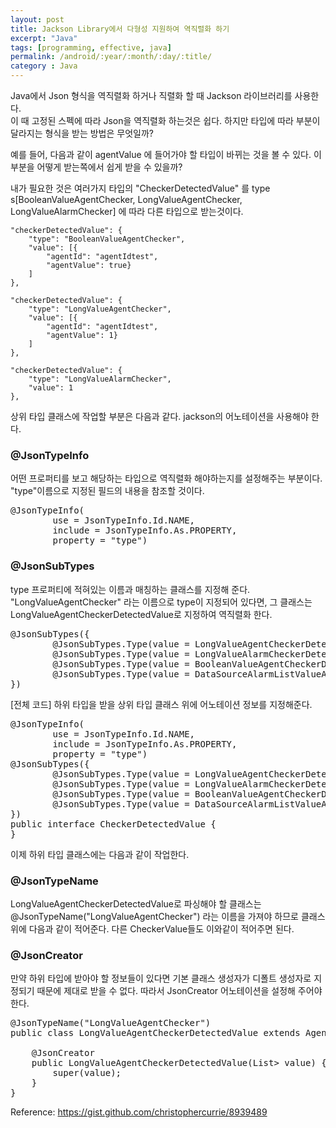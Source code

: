 ```yaml
---
layout: post
title: Jackson Library에서 다형성 지원하여 역직렬화 하기
excerpt: "Java"
tags: [programming, effective, java]
permalink: /android/:year/:month/:day/:title/
category : Java
---
```


Java에서 Json 형식을 역직렬화 하거나 직렬화 할 때 Jackson 라이브러리를 사용한다.  
이 때 고정된 스펙에 따라 Json을 역직렬화 하는것은 쉽다. 하지만 타입에 따라 부분이 달라지는 형식을 받는 방법은 무엇일까?  

예를 들어, 다음과 같이 agentValue 에 들어가야 할 타입이 바뀌는 것을 볼 수 있다. 이부분을 어떻게 받는쪽에서 쉽게 받을 수 있을까?  

내가 필요한 것은 여러가지 타입의 "CheckerDetectedValue" 를 type s[BooleanValueAgentChecker, LongValueAgentChecker, LongValueAlarmChecker] 에 따라 다른 타입으로 받는것이다.  

```
"checkerDetectedValue": {
    "type": "BooleanValueAgentChecker",
    "value": [{
        "agentId": "agentIdtest",
        "agentValue": true}
    ]
},

"checkerDetectedValue": {
    "type": "LongValueAgentChecker",
    "value": [{
        "agentId": "agentIdtest",
        "agentValue": 1}
    ]
},

"checkerDetectedValue": {
    "type": "LongValueAlarmChecker",
    "value": 1
},
```

상위 타입 클래스에 작업할 부분은 다음과 같다. jackson의 어노테이션을 사용해야 한다.  

### @JsonTypeInfo
어떤 프로퍼티를 보고 해당하는 타입으로 역직렬화 해야하는지를 설정해주는 부분이다. "type"이름으로 지정된 필드의 내용을 참조할 것이다.  
<pre class="prettyprint">
@JsonTypeInfo(
        use = JsonTypeInfo.Id.NAME,
        include = JsonTypeInfo.As.PROPERTY,
        property = "type")
</pre>

### @JsonSubTypes
type 프로퍼티에 적혀있는 이름과 매칭하는 클래스를 지정해 준다. "LongValueAgentChecker" 라는 이름으로 type이 지정되어 있다면, 그 클래스는 LongValueAgentCheckerDetectedValue로 지정하여 역직렬화 한다.  
<pre class="prettyprint">
@JsonSubTypes({
        @JsonSubTypes.Type(value = LongValueAgentCheckerDetectedValue.class, name = "LongValueAgentChecker"),
        @JsonSubTypes.Type(value = LongValueAlarmCheckerDetectedValue.class, name = "LongValueAlarmChecker"),
        @JsonSubTypes.Type(value = BooleanValueAgentCheckerDetectedValue.class, name = "BooleanValueAgentChecker"),
        @JsonSubTypes.Type(value = DataSourceAlarmListValueAgentCheckerDetectedValue.class, name = "DataSourceAlarmListValueAgentChecker"),
})
</pre>

[전체 코드] 하위 타입을 받을 상위 타입 클래스 위에 어노테이션 정보를 지정해준다.  
<pre class="prettyprint">
@JsonTypeInfo(
        use = JsonTypeInfo.Id.NAME,
        include = JsonTypeInfo.As.PROPERTY,
        property = "type")
@JsonSubTypes({
        @JsonSubTypes.Type(value = LongValueAgentCheckerDetectedValue.class, name = "LongValueAgentChecker"),
        @JsonSubTypes.Type(value = LongValueAlarmCheckerDetectedValue.class, name = "LongValueAlarmChecker"),
        @JsonSubTypes.Type(value = BooleanValueAgentCheckerDetectedValue.class, name = "BooleanValueAgentChecker"),
        @JsonSubTypes.Type(value = DataSourceAlarmListValueAgentCheckerDetectedValue.class, name = "DataSourceAlarmListValueAgentChecker"),
})
public interface CheckerDetectedValue {
}
</pre>

이제 하위 타입 클래스에는 다음과 같이 작업한다. 

### @JsonTypeName
LongValueAgentCheckerDetectedValue로 파싱해야 할 클래스는 
@JsonTypeName("LongValueAgentChecker") 라는 이름을 가져야 하므로
클래스 위에 다음과 같이 적어준다. 다른 CheckerValue들도 이와같이 적어주면 된다.  

### @JsonCreator
만약 하위 타입에 받아야 할 정보들이 있다면 기본 클래스 생성자가 디폴트 생성자로 지정되기 때문에 제대로 받을 수 없다. 따라서 JsonCreator 어노테이션을 설정해 주어야 한다. 

<pre class="prettyprint">
@JsonTypeName("LongValueAgentChecker")
public class LongValueAgentCheckerDetectedValue extends AgentCheckerDetectedValue<Long> {
    
    @JsonCreator
    public LongValueAgentCheckerDetectedValue(List<DetectedAgent<Long>> value) {
        super(value);
    }
}
</pre>

Reference: https://gist.github.com/christophercurrie/8939489